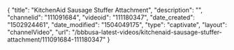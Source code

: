 {
    "title": "KitchenAid Sausage Stuffer Attachment",
    "description": "",
    "channelid": "111091684",
    "videoid": "111180347",
    "date_created": "1502924461",
    "date_modified": "1504049175",
    "type": "captivate",
    "layout": "channelVideo",
    "url": "\/bbbusa-latest-videos\/kitchenaid-sausage-stuffer-attachment\/111091684-111180347"
}